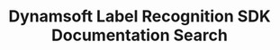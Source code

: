 ---
layout: search-page
title: Dynamsoft Label Recognition SDK Documentation Search
keywords: Dynamsoft Label Recognition SDK Documentation Search
---